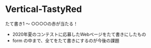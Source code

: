 # Vertical-TastyRed
たて書き1  〜  ○○○○の赤が当たる！
- 2020年夏のコンテストに応募したWebページをたて書きにしたもの
- form の中まで、全てをたて書きにするのが今後の課題
